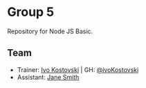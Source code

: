 # Group 5

Repository for Node JS Basic.

## Team

- Trainer: [Ivo Kostovski](mailto:ivo@kostovski.dev) | GH: [@ivoKostovski](https://github.com/ivoKostovski)
- Assistant: [Jane Smith](mailto:jane.smith@example.com)

